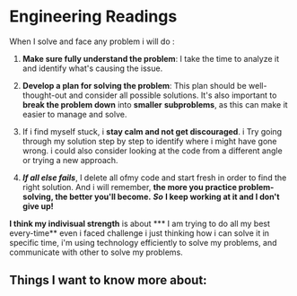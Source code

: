 # Engineering Readings

When I solve and face any problem i will do :
1. **Make sure fully understand the problem**: I take the time to analyze it and identify what's causing the issue.

2. **Develop a plan for solving the problem**: This plan should be well-thought-out and consider all possible solutions. It's also important to **break the problem down** into **smaller** **subproblems**, as this can make it easier to manage and solve.

3. If i find myself stuck, i **stay calm and not get discouraged**. i Try going through my solution step by step to identify where i might have gone wrong. i could also consider looking at the code from a different angle or trying a new approach.

4. ***If all else fails***, I delete all ofmy code and start fresh in order to find the right solution. And i will remember, **the more you practice problem-solving, the better you'll become.**
 ***So*** **I keep working at it and I don't give up!**

 **I think my indivisual strength** is about *** I am trying to do all my best every-time** even i faced challenge i just thinking how i can solve it in specific time, i'm using technology efficiently to solve my problems, and communicate with other to solve my problems. 
 ## Things I want to know more about:
